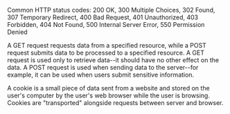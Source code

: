 Common HTTP status codes: 200 OK, 300 Multiple Choices, 302 Found, 307 Temporary Redirect, 400 Bad Request, 401 Unauthorized, 403 Forbidden, 404 Not Found, 500 Internal Server Error, 550 Permission Denied

A GET request requests data from a specified resource, while a POST request submits data to be processed to a specified resource. A GET request is used only to retrieve data--it should have no other effect on the data. A POST request is used when sending data to the server--for example, it can be used when users submit sensitive information.

A cookie is a small piece of data sent from a website and stored on the user's computer by the user's web browser while the user is browsing. Cookies are "transported" alongside requests between server and browser.